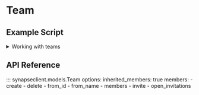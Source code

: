 # Team

## Example Script

<details class="quote">
  <summary>Working with teams</summary>

```python
{!docs/scripts/object_orientated_programming_poc/oop_poc_team.py!}
```
</details>

## API Reference

::: synapseclient.models.Team
    options:
        inherited_members: true
        members:
          - create
          - delete
          - from_id
          - from_name
          - members
          - invite
          - open_invitations
